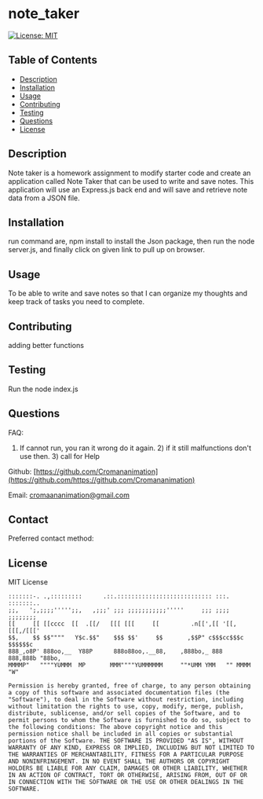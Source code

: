 # note_taker
[![License: MIT](https://img.shields.io/badge/License-MIT-yellow.svg)](https://opensource.org/licenses/MIT)

## Table of Contents
 - [Description](#description)
 - [Installation](#installation)
 - [Usage](#usage)
 - [Contributing](#contributing)
 - [Testing](#testing)
 - [Questions](#questions)
 - [License](#license)


## Description

Note taker is a homework assignment to modify starter code and  create an application called Note Taker that can be used to write and save notes. This application will use an Express.js back end and will save and retrieve note data from a JSON file.

## Installation

run command are, npm install to install the Json package, then run the node server.js, and finally click on given link to pull up on browser.

## Usage

To be able to write and save notes so that I can organize my thoughts and keep track of tasks you need to complete.

## Contributing

adding better functions

## Testing

Run the node index.js

## Questions
 FAQ:

1) If cannot run, you ran it wrong do it again. 2) if it still malfunctions don't use then. 3) call for Help

Github: [https://github.com/Cromananimation](https://github.com/https://github.com/Cromananimation)

 Email: cromaananimation@gmail.com

## Contact

 Preferred contact method: 

## License

MIT License
    
    :::::::-. .,:::::::::      .::.::::::::::::::::::::::::::: :::.    :::::::..   
    ;;,   ';,;;;;''''';;,   ,;;;' ;;; ;;;;;;;;;;;'''''     ;;; ;;;;   ;;;;;;;;  
    [[     [[ [[cccc  [[  .[[/   [[[ [[[     [[         .n[[',[[ '[[,  [[[,/[[['  
    $$,    $$ $$""""   Y$c.$$"    $$$ $$'     $$       ,$$P" c$$$cc$$$c $$$$$$c    
    888_,o8P' 888oo,__  Y88P      888o88oo,.__88,    ,888bo,_ 888   888,888b "88bo,
    MMMMP"   """"YUMMM  MP       MMM""""YUMMMMMM     ""*UMM YMM   "" MMMM   "W" 

    Permission is hereby granted, free of charge, to any person obtaining a copy of this software and associated documentation files (the "Software"), to deal in the Software without restriction, including without limitation the rights to use, copy, modify, merge, publish, distribute, sublicense, and/or sell copies of the Software, and to permit persons to whom the Software is furnished to do so, subject to the following conditions: The above copyright notice and this permission notice shall be included in all copies or substantial portions of the Software. THE SOFTWARE IS PROVIDED "AS IS", WITHOUT WARRANTY OF ANY KIND, EXPRESS OR IMPLIED, INCLUDING BUT NOT LIMITED TO THE WARRANTIES OF MERCHANTABILITY, FITNESS FOR A PARTICULAR PURPOSE AND NONINFRINGEMENT. IN NO EVENT SHALL THE AUTHORS OR COPYRIGHT HOLDERS BE LIABLE FOR ANY CLAIM, DAMAGES OR OTHER LIABILITY, WHETHER IN AN ACTION OF CONTRACT, TORT OR OTHERWISE, ARISING FROM, OUT OF OR IN CONNECTION WITH THE SOFTWARE OR THE USE OR OTHER DEALINGS IN THE SOFTWARE.